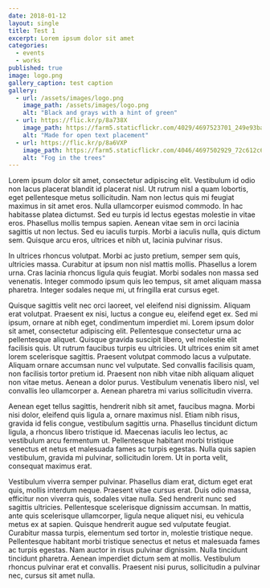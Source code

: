```yaml
---
date: 2018-01-12
layout: single
title: Test 1
excerpt: Lorem ipsum dolor sit amet
categories:
  - events
  - works
published: true
image: logo.png
gallery_caption: test caption
gallery:
  - url: /assets/images/logo.png
    image_path: /assets/images/logo.png
    alt: "Black and grays with a hint of green"
  - url: https://flic.kr/p/8a738X
    image_path: https://farm5.staticflickr.com/4029/4697523701_249e93ba23_q.jpg
    alt: "Made for open text placement"
  - url: https://flic.kr/p/8a6VXP
    image_path: https://farm5.staticflickr.com/4046/4697502929_72c612c636_q.jpg
    alt: "Fog in the trees"
---
```


Lorem ipsum dolor sit amet, consectetur adipiscing elit. Vestibulum id odio non lacus placerat blandit id placerat nisl. Ut rutrum nisl a quam lobortis, eget pellentesque metus sollicitudin. Nam non lectus quis mi feugiat maximus in sit amet eros. Nulla ullamcorper euismod commodo. In hac habitasse platea dictumst. Sed eu turpis id lectus egestas molestie in vitae eros. Phasellus mollis tempus sapien. Aenean vitae sem in orci lacinia sagittis ut non lectus. Sed eu iaculis turpis. Morbi a iaculis nulla, quis dictum sem. Quisque arcu eros, ultrices et nibh ut, lacinia pulvinar risus.

In ultrices rhoncus volutpat. Morbi ac justo pretium, semper sem quis, ultricies massa. Curabitur at ipsum non nisl mattis mollis. Phasellus a lorem urna. Cras lacinia rhoncus ligula quis feugiat. Morbi sodales non massa sed venenatis. Integer commodo ipsum quis leo tempus, sit amet aliquam massa pharetra. Integer sodales neque mi, ut fringilla erat cursus eget.

Quisque sagittis velit nec orci laoreet, vel eleifend nisi dignissim. Aliquam erat volutpat. Praesent ex nisi, luctus a congue eu, eleifend eget ex. Sed mi ipsum, ornare at nibh eget, condimentum imperdiet mi. Lorem ipsum dolor sit amet, consectetur adipiscing elit. Pellentesque consectetur urna ac pellentesque aliquet. Quisque gravida suscipit libero, vel molestie elit facilisis quis. Ut rutrum faucibus turpis eu ultricies. Ut ultrices enim sit amet lorem scelerisque sagittis. Praesent volutpat commodo lacus a vulputate. Aliquam ornare accumsan nunc vel vulputate. Sed convallis facilisis quam, non facilisis tortor pretium id. Praesent non nibh vitae nibh aliquam aliquet non vitae metus. Aenean a dolor purus. Vestibulum venenatis libero nisl, vel convallis leo ullamcorper a. Aenean pharetra mi varius sollicitudin viverra.

Aenean eget tellus sagittis, hendrerit nibh sit amet, faucibus magna. Morbi nisi dolor, eleifend quis ligula a, ornare maximus nisl. Etiam nibh risus, gravida id felis congue, vestibulum sagittis urna. Phasellus tincidunt dictum ligula, a rhoncus libero tristique id. Maecenas iaculis leo lectus, ac vestibulum arcu fermentum ut. Pellentesque habitant morbi tristique senectus et netus et malesuada fames ac turpis egestas. Nulla quis sapien vestibulum, gravida mi pulvinar, sollicitudin lorem. Ut in porta velit, consequat maximus erat.

Vestibulum viverra semper pulvinar. Phasellus diam erat, dictum eget erat quis, mollis interdum neque. Praesent vitae cursus erat. Duis odio massa, efficitur non viverra quis, sodales vitae nulla. Sed hendrerit nunc sed sagittis ultricies. Pellentesque scelerisque dignissim accumsan. In mattis, ante quis scelerisque ullamcorper, ligula neque aliquet nisi, eu vehicula metus ex at sapien. Quisque hendrerit augue sed vulputate feugiat. Curabitur massa turpis, elementum sed tortor in, molestie tristique neque. Pellentesque habitant morbi tristique senectus et netus et malesuada fames ac turpis egestas. Nam auctor in risus pulvinar dignissim. Nulla tincidunt tincidunt pharetra. Aenean imperdiet dictum sem at mollis. Vestibulum rhoncus pulvinar erat et convallis. Praesent nisi purus, sollicitudin a pulvinar nec, cursus sit amet nulla.